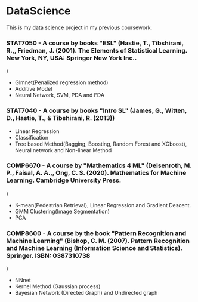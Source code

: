 # DataScience

This is my data science project in my previous coursework. 

### STAT7050  - A course by books "ESL" (Hastie, T., Tibshirani, R.,, Friedman, J. (2001). The Elements of Statistical Learning. New York, NY, USA: Springer New York Inc..
)
- Glmnet(Penalized regression method)
- Additive Model
- Neural Network, SVM, PDA and FDA

### STAT7040 - A course by books "Intro SL" (James, G., Witten, D., Hastie, T., & Tibshirani, R. (2013))
- Linear Regression
- Classification
- Tree based Method(Bagging, Boosting, Random Forest and XGboost), Neural network and Non-linear Method


### COMP6670 - A course by "Mathematics 4 ML" (Deisenroth, M. P., Faisal, A. A.,, Ong, C. S. (2020). Mathematics for Machine Learning. Cambridge University Press.
)
- K-mean(Pedestrian Retrieval), Linear Regression and Gradient Descent.
- GMM Clustering(Image Segmentation)
- PCA

### COMP8600 - A course by the book "Pattern Recognition and Machine Learning" (Bishop, C. M. (2007). Pattern Recognition and Machine Learning (Information Science and Statistics). Springer. ISBN: 0387310738
)
- NNnet
- Kernel Method (Gaussian process)
- Bayesian Network (Directed Graph) and Undirected graph
